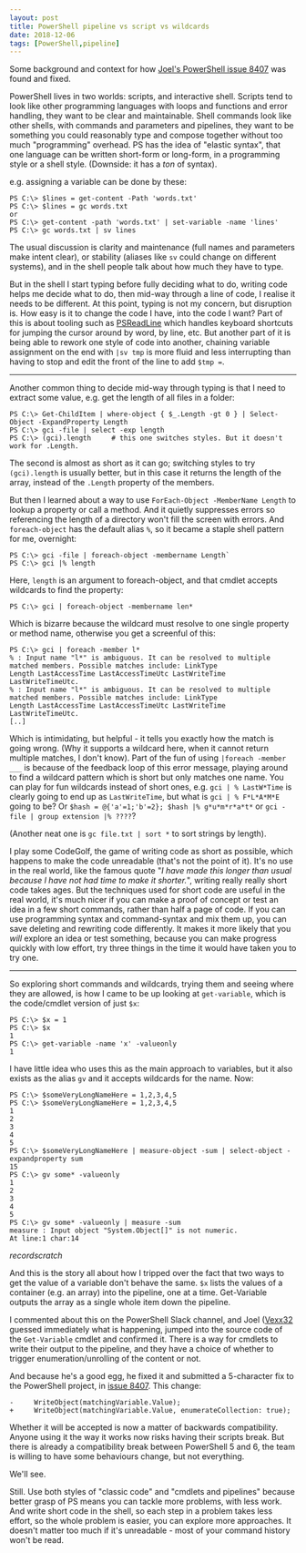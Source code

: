 ```yaml
---
layout: post
title: PowerShell pipeline vs script vs wildcards
date: 2018-12-06
tags: [PowerShell,pipeline]
---
```


Some background and context for how [Joel's PowerShell issue 8407](https://github.com/PowerShell/PowerShell/pull/8407) was found and fixed.

PowerShell lives in two worlds: scripts, and interactive shell. Scripts tend to look like other programming languages with loops and functions and error handling, they want to be clear and maintainable. 
Shell commands look like other shells, with commands and parameters and pipelines, they want to be something you could reasonably type and compose together without too much "programming" overhead.
PS has the idea of "elastic syntax", that one language can be written short-form or long-form, in a programming style or a shell style. (Downside: it has a *ton* of syntax).

e.g. assigning a variable can be done by these:

```
PS C:\> $lines = get-content -Path 'words.txt'
PS C:\> $lines = gc words.txt
or
PS C:\> get-content -path 'words.txt' | set-variable -name 'lines'
PS C:\> gc words.txt | sv lines

```

The usual discussion is clarity and maintenance (full names and parameters make intent clear),
or stability (aliases like `sv` could change on different systems), 
and in the shell people talk about how much they have to type.

But in the shell I start typing before fully deciding what to do,
writing code helps me decide what to do,
then mid-way through a line of code,
I realise it needs to be different.
At this point, typing is not my concern, but disruption is.
How easy is it to change the code I have, into the code I want?
Part of this is about tooling such as [PSReadLine](https://github.com/lzybkr/PSReadLine)
which handles keyboard shortcuts for jumping the cursor around by word, by line, etc.
But another part of it is being able to rework one style of code into another,
chaining variable assignment on the end with `|sv tmp` is more fluid and less interrupting
than having to stop and edit the front of the line to add `$tmp =`.

---

Another common thing to decide mid-way through typing is that I need to extract some value,
e.g. get the length of all files in a folder:

```
PS C:\> Get-ChildItem | where-object { $_.Length -gt 0 } | Select-Object -ExpandProperty Length
PS C:\> gci -file | select -exp length
PS C:\> (gci).length     # this one switches styles. But it doesn't work for .Length.
```

The second is almost as short as it can go; switching styles to try `(gci).length` is usually better,
but in this case it returns the length of the array, instead of the `.Length` property of the members.

But then I learned about a way to use `ForEach-Object -MemberName Length` to lookup a property or call a method.
And it quietly suppresses errors so referencing the length of a directory won't fill the screen with errors.
And `foreach-object` has the default alias `%`, so it became a staple shell pattern for me, overnight:

```
PS C:\> gci -file | foreach-object -membername Length`
PS C:\> gci |% length
```

Here, `length` is an argument to foreach-object,
and that cmdlet accepts wildcards to find the property:

```
PS C:\> gci | foreach-object -membername len*
```

Which is bizarre because the wildcard must resolve to one single property or method name,
otherwise you get a screenful of this:

```
PS C:\> gci | foreach -member l*
% : Input name "l*" is ambiguous. It can be resolved to multiple matched members. Possible matches include: LinkType
Length LastAccessTime LastAccessTimeUtc LastWriteTime LastWriteTimeUtc.
% : Input name "l*" is ambiguous. It can be resolved to multiple matched members. Possible matches include: LinkType
Length LastAccessTime LastAccessTimeUtc LastWriteTime LastWriteTimeUtc.
[..]
```

Which is intimidating, but helpful - it tells you exactly how the match is going wrong.
(Why it supports a wildcard here, when it cannot return multiple matches, I don't know).
Part of the fun of using `|foreach -member ___` is because of the feedback loop of this error message,
playing around to find a wildcard pattern which is short but only matches one name.
You can play for fun wildcards instead of short ones, e.g.
`gci | % LastW*Time` is clearly going to end up as `LastWriteTime`, but what is
`gci | % F*L*A*M*E` going to be? Or `$hash = @{'a'=1;'b'=2}; $hash |% g*u*m*r*a*t*`
or `gci -file | group extension |% ????`?

(Another neat one is `gc file.txt | sort *` to sort strings by length).

I play some CodeGolf, the game of writing code as short as possible, 
which happens to make the code unreadable (that's not the point of it).
It's no use in the real world, like the famous quote
"*I have made this longer than usual because I have not had time to make it shorter.*", 
writing really really short code takes ages.
But the techniques used for short code are useful in the real world,
it's much nicer if you can make a proof of concept or test an idea
in a few short commands, rather than half a page of code.
If you can use programming syntax and command-syntax and mix them up,
you can save deleting and rewriting code differently.
It makes it more likely that you *will* explore an idea or test something,
because you can make progress quickly with low effort,
try three things in the time it would have taken you to try one.

----

So exploring short commands and wildcards, 
trying them and seeing where they are allowed, 
is how I came to be up looking at `get-variable`,
which is the code/cmdlet version of just `$x`:

```
PS C:\> $x = 1
PS C:\> $x
1
PS C:\> get-variable -name 'x' -valueonly
1
```

I have little idea who uses this as the main approach to variables,
but it also exists as the alias `gv` and it accepts wildcards for the name.
Now:

```
PS C:\> $someVeryLongNameHere = 1,2,3,4,5
PS C:\> $someVeryLongNameHere = 1,2,3,4,5
1
2
3
4
5
PS C:\> $someVeryLongNameHere | measure-object -sum | select-object -expandproperty sum
15
PS C:\> gv some* -valueonly
1
2
3
4
5
PS C:\> gv some* -valueonly | measure -sum
measure : Input object "System.Object[]" is not numeric.
At line:1 char:14
```

*recordscratch*

And this is the story all about how I tripped over the fact that two ways to get the value of a variable
don't behave the same. `$x` lists the values of a container (e.g. an array) into the pipeline, one at a time.
Get-Variable outputs the array as a single whole item down the pipeline.

I commented about this on the PowerShell Slack channel,
and Joel ([Vexx32](https://github.com/vexx32) guessed immediately what is happening,
jumped into the source code of the `Get-Variable` cmdlet and confirmed it.
There is a way for cmdlets to write their output to the pipeline,
and they have a choice of whether to trigger enumeration/unrolling of the content or not.

And because he's a good egg, he fixed it and submitted a 5-character fix to the PowerShell project, 
in [issue 8407](https://github.com/PowerShell/PowerShell/pull/8407). This change:

```
-     WriteObject(matchingVariable.Value);
+     WriteObject(matchingVariable.Value, enumerateCollection: true);
```

Whether it will be accepted is now a matter of backwards compatibility.
Anyone using it the way it works now risks having their scripts break.
But there is already a compatibility break between PowerShell 5 and 6,
the team is willing to have some behaviours change, but not everything.

We'll see.

Still. Use both styles of "classic code" and "cmdlets and pipelines" because
better grasp of PS means you can tackle more problems, with less work. 
And write short code in the shell, so each step in a problem takes less effort,
so the whole problem is easier, you can explore more approaches.
It doesn't matter too much if it's unreadable - most of your command history won't be read.
